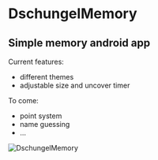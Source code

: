 # DschungelMemory

## Simple memory android app

Current features:
- different themes
- adjustable size and uncover timer

To come:
- point system
- name guessing
- ...

![DschungelMemory](https://i.imgur.com/GcuVNFI.png)

